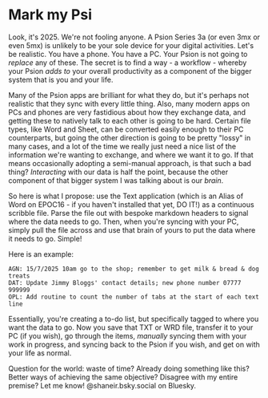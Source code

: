 # Mark my Psi
Look, it's 2025. We're not fooling anyone. A Psion Series 3a (or even 3mx or even 5mx) is unlikely to be your sole device for your digital activities. Let's be realistic. You have a phone. You have a PC. Your Psion is not going to *replace* any of these. The secret is to find a way - a workflow - whereby your Psion *adds to* your overall productivity as a component of the bigger system that is you and your life.

Many of the Psion apps are brilliant for what they do, but it's perhaps not realistic that they sync with every little thing. Also, many modern apps on PCs and phones are very fastidious about how they exchange data, and getting these to natively talk to each other is going to be hard.
Certain file types, like Word and Sheet, can be converted easily enough to their PC counterparts, but going the other direction is going to be pretty "lossy" in many cases, and a lot of the time we really just need a nice list of the information we're wanting to exchange, and where we want it to go. If that means occasionally adopting a semi-manual approach, is that such a bad thing? *Interacting* with our data is half the point, because the other component of that bigger system I was talking about is our *brain*.

So here is what I propose: use the Text application (which is an Alias of Word on EPOC16 - if you haven't installed that yet, DO IT!) as a continuous scribble file. Parse the file out with bespoke markdown headers to signal where the data needs to go. Then, when you're syncing with your PC, simply pull the file across and use that brain of yours to put the data where it needs to go. Simple!

Here is an example:
~~~
AGN: 15/7/2025 10am go to the shop; remember to get milk & bread & dog treats
DAT: Update Jimmy Bloggs' contact details; new phone number 07777 999999
OPL: Add routine to count the number of tabs at the start of each text line
~~~
Essentially, you're creating a to-do list, but specifically tagged to where you want the data to go. Now you save that TXT or WRD file, transfer it to your PC (if you wish), go through the items, *manually* syncing them with your work in progress, and syncing back to the Psion if you wish, and get on with your life as normal.

Question for the world: waste of time? Already doing something like this? Better ways of achieving the same objective? Disagree with my entire premise? Let me know! @shaneir.bsky.social on Bluesky.
